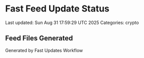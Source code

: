 # Fast Feed Update Status
Last updated: Sun Aug 31 17:59:29 UTC 2025
Categories: crypto

## Feed Files Generated

Generated by Fast Updates Workflow
